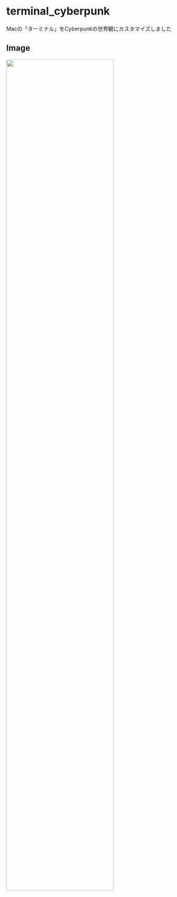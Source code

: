 # terminal_cyberpunk
Macの「ターミナル」をCyberpunkの世界観にカスタマイズしました

## Image
<img align="center" width="75%" src="https://user-images.githubusercontent.com/70145199/184478066-74aa8ac2-0e7a-4d66-9eca-0a112ed7afb5.png">

